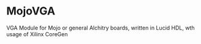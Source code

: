 # MojoVGA
VGA Module for Mojo or general Alchitry boards, written in Lucid HDL, wth usage of Xilinx CoreGen
